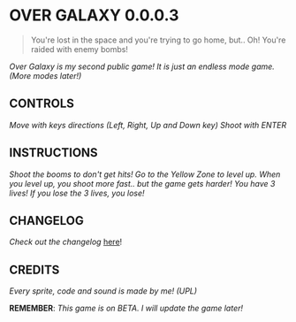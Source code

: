 # OVER GALAXY 0.0.0.3

> You're lost in the space and you're trying to go home, but.. Oh! You're raided with enemy bombs!

*Over Galaxy is my second public game! It is just an endless mode game. (More modes later!)*


## CONTROLS

*Move with keys directions (Left, Right, Up and Down key)*
*Shoot with ENTER*


## INSTRUCTIONS

*Shoot the booms to don't get hits!*
*Go to the Yellow Zone to level up.*
*When you level up, you shoot more fast.. but the game gets harder!*
*You have 3 lives!*
*If you lose the 3 lives, you lose!*

## CHANGELOG

*Check out the changelog* [here](https://github.com/UPL123/over-galaxy/blob/main/CHANGELOG.MD "CHANGELOG")!

## CREDITS

*Every sprite, code and sound is made by me! (UPL)*

**REMEMBER**: *This game is on BETA. I will update the game later!*
